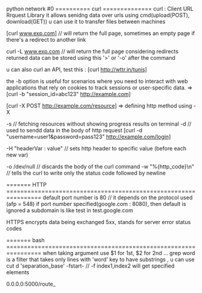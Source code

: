 python network #0
========== curl ==============
curl : Client URL Rrquest Library
it allows senidng data over urls using cmd(upload(POST), download(GET))
u can use it to transfer files between machines

[curl www.exp.com] // will return the full page, sometimes an empty page if there's
a redirect to another link

curl -L www.exp.com // will return the full page considering redirects
returned data can be stored using this '>' or '-o' after the command

u can also curl an API, test this : [curl http://wttr.in/tunis]

the -b option is useful for scenarios where you need to interact with web applications that rely on cookies to track sessions or user-specific data. => [curl -b "session_id=abc123" http://example.com]

[curl -X POST http://example.com/resource] => defining http method using -X

-s // fetching resources without showing progress results on terminal
-d // used to sendd data in the body of http request
[curl -d "username=user1&password=pass123" http://example.com/login]

-H "headerVar : value" // sets http header to specific value (before each new var)

-o /dev/null // discards the body of the curl command
-w "%{http_code}\n" // tells the curl to write only the status code followed by newline

======= HTTP ================================================================
default port number is 80 // it depends on the protocol used (afp = 548)
if port number specified(google.com : 8080), then default is ignored
a subdomain is like test in test.google.com

HTTPS encrypts data being exchanged
5xx, stands for server error status codes

======= bash ================================================================
when taking argument use $1 for 1st, $2 for 2nd ...
grep word is a filter that takes only lines with 'word' key
to have substrings , u can use cut d 'separation_base' -fstart-
// -f index1,index2 will get specified elements

0.0.0.0:5000/route\_
